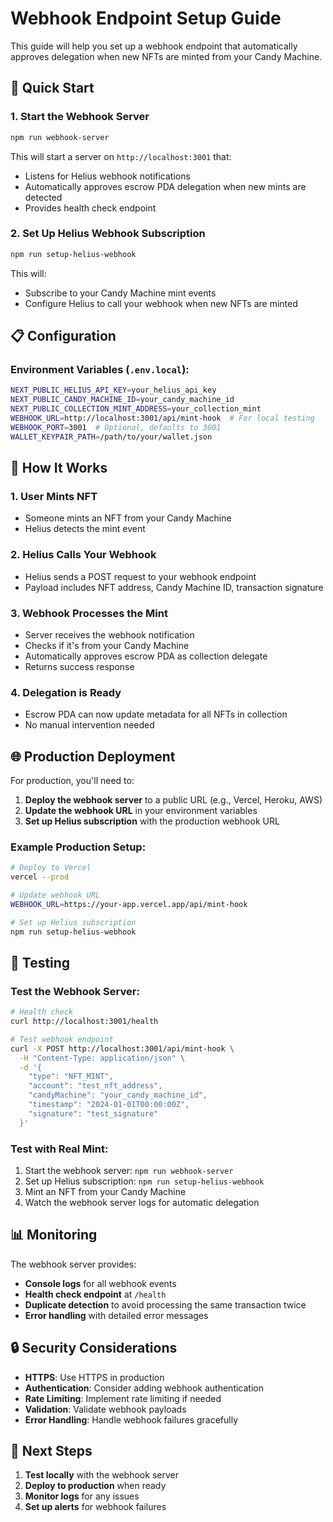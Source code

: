 # Webhook Endpoint Setup Guide

This guide will help you set up a webhook endpoint that automatically approves delegation when new NFTs are minted from your Candy Machine.

## 🚀 Quick Start

### 1. Start the Webhook Server
```bash
npm run webhook-server
```

This will start a server on `http://localhost:3001` that:
- Listens for Helius webhook notifications
- Automatically approves escrow PDA delegation when new mints are detected
- Provides health check endpoint

### 2. Set Up Helius Webhook Subscription
```bash
npm run setup-helius-webhook
```

This will:
- Subscribe to your Candy Machine mint events
- Configure Helius to call your webhook when new NFTs are minted

## 📋 Configuration

### Environment Variables (`.env.local`):
```bash
NEXT_PUBLIC_HELIUS_API_KEY=your_helius_api_key
NEXT_PUBLIC_CANDY_MACHINE_ID=your_candy_machine_id
NEXT_PUBLIC_COLLECTION_MINT_ADDRESS=your_collection_mint
WEBHOOK_URL=http://localhost:3001/api/mint-hook  # For local testing
WEBHOOK_PORT=3001  # Optional, defaults to 3001
WALLET_KEYPAIR_PATH=/path/to/your/wallet.json
```

## 🔧 How It Works

### 1. User Mints NFT
- Someone mints an NFT from your Candy Machine
- Helius detects the mint event

### 2. Helius Calls Your Webhook
- Helius sends a POST request to your webhook endpoint
- Payload includes NFT address, Candy Machine ID, transaction signature

### 3. Webhook Processes the Mint
- Server receives the webhook notification
- Checks if it's from your Candy Machine
- Automatically approves escrow PDA as collection delegate
- Returns success response

### 4. Delegation is Ready
- Escrow PDA can now update metadata for all NFTs in collection
- No manual intervention needed

## 🌐 Production Deployment

For production, you'll need to:

1. **Deploy the webhook server** to a public URL (e.g., Vercel, Heroku, AWS)
2. **Update the webhook URL** in your environment variables
3. **Set up Helius subscription** with the production webhook URL

### Example Production Setup:
```bash
# Deploy to Vercel
vercel --prod

# Update webhook URL
WEBHOOK_URL=https://your-app.vercel.app/api/mint-hook

# Set up Helius subscription
npm run setup-helius-webhook
```

## 🧪 Testing

### Test the Webhook Server:
```bash
# Health check
curl http://localhost:3001/health

# Test webhook endpoint
curl -X POST http://localhost:3001/api/mint-hook \
  -H "Content-Type: application/json" \
  -d '{
    "type": "NFT_MINT",
    "account": "test_nft_address",
    "candyMachine": "your_candy_machine_id",
    "timestamp": "2024-01-01T00:00:00Z",
    "signature": "test_signature"
  }'
```

### Test with Real Mint:
1. Start the webhook server: `npm run webhook-server`
2. Set up Helius subscription: `npm run setup-helius-webhook`
3. Mint an NFT from your Candy Machine
4. Watch the webhook server logs for automatic delegation

## 📊 Monitoring

The webhook server provides:
- **Console logs** for all webhook events
- **Health check endpoint** at `/health`
- **Duplicate detection** to avoid processing the same transaction twice
- **Error handling** with detailed error messages

## 🔒 Security Considerations

- **HTTPS**: Use HTTPS in production
- **Authentication**: Consider adding webhook authentication
- **Rate Limiting**: Implement rate limiting if needed
- **Validation**: Validate webhook payloads
- **Error Handling**: Handle webhook failures gracefully

## 🎯 Next Steps

1. **Test locally** with the webhook server
2. **Deploy to production** when ready
3. **Monitor logs** for any issues
4. **Set up alerts** for webhook failures 